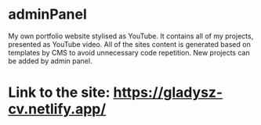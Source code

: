 # adminPanel

My own portfolio website stylised as YouTube. It contains all of my projects, presented as YouTube video. All of the sites content is generated based on templates by CMS to avoid
unnecessary code repetition.
New projects can be added by admin panel.

# Link to the site: https://gladysz-cv.netlify.app/
